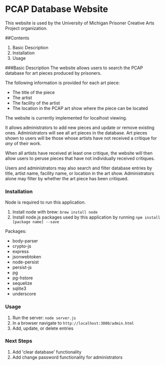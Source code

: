 # PCAP Database Website
This website is used by the University of Michigan Prisoner Creative Arts Project organization.

##Contents
1. Basic Description
2. Installation
3. Usage

###Basic Description
The website allows users to search the PCAP database for art pieces produced by prisoners.

The following information is provided for each art piece:

- The title of the piece
- The artist
- The facility of the artist
- The location in the PCAP art show where the piece can be located

The website is currently implemented for localhost viewing. 

It allows administrators to add new pieces and update or remove existing ones. Administrators will see all art pieces in the database. Art pieces shown to users will be those whose artists have not received a critique for *any* of their work.


When all artists have received at least one critique, the website will then allow users to peruse pieces that have not individually received critiques. 

Users and administrators may also search and filter database entries by title, artist name, facility name, or location in the art show. Administrators alone may filter by whether the art piece has been critiqued. 

### Installation

Node is required to run this application. 

1. Install node with brew: `brew install node`
2. Install node.js packages used by this application by running `npm install [package name] --save`

Packages:
- body-parser
- crypto-js
- express
- jsonwebtoken
- node-persist
- persist-js
- pg
- pg-hstore
- sequelize
- sqlite3
- underscore

### Usage

1. Run the server: `node server.js`
2. In a browser navigate to `http://localhost:3000/admin.html`
3. Add, update, or delete entries

### Next Steps

1. Add 'clear database' functionality
2. Add change password functionality for administrators

